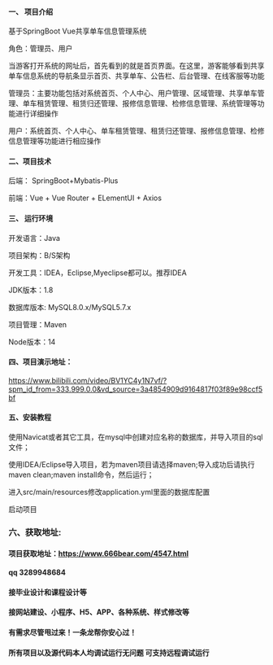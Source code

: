 

#### 一、 项目介绍
基于SpringBoot Vue共享单车信息管理系统

角色：管理员、用户

当游客打开系统的网址后，首先看到的就是首页界面。在这里，游客能够看到共享单车信息系统的导航条显示首页、共享单车、公告栏、后台管理、在线客服等功能

管理员：主要功能包括对系统首页、个人中心、用户管理、区域管理、共享单车管理、单车租赁管理、租赁归还管理、报修信息管理、检修信息管理、系统管理等功能进行详细操作

用户：系统首页、个人中心、单车租赁管理、租赁归还管理、报修信息管理、检修信息管理等功能进行相应操作
#### 二、项目技术
后端： SpringBoot+Mybatis-Plus

前端：Vue + Vue Router + ELementUI + Axios

#### 三、 运行环境
开发语言：Java

项目架构：B/S架构

开发工具：IDEA，Eclipse,Myeclipse都可以。推荐IDEA

JDK版本：1.8

数据库版本: MySQL8.0.x/MySQL5.7.x

项目管理：Maven

Node版本：14

#### 四、项目演示地址：

https://www.bilibili.com/video/BV1YC4y1N7vf/?spm_id_from=333.999.0.0&vd_source=3a4854909d9164817f03f89e98ccf5bf


#### 五、安装教程
使用Navicat或者其它工具，在mysql中创建对应名称的数据库，并导入项目的sql文件；

使用IDEA/Eclipse导入项目，若为maven项目请选择maven;导入成功后请执行maven clean;maven install命令，然后运行；

进入src/main/resources修改application.yml里面的数据库配置

启动项目


### 六、获取地址:
#### 项目获取地址：https://www.666bear.com/4547.html
#### qq 3289948684
#### 接毕业设计和课程设计等
#### 接网站建设、小程序、H5、APP、各种系统、样式修改等
#### 有需求尽管甩过来！一条龙帮你安心过！
#### 所有项目以及源代码本人均调试运行无问题 可支持远程调试运行




